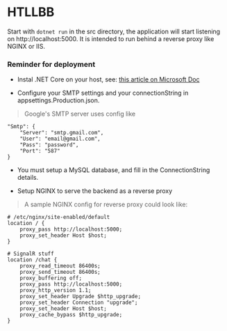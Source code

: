 # HTLLBB


Start with `dotnet run` in the src directory, the application will start listening on http://localhost:5000. It is intended to run behind a reverse proxy like NGINX or IIS.

### Reminder for deployment

- Instal .NET Core on your host, see: [this article on Microsoft Doc](https://docs.microsoft.com/en-us/dotnet/core/linux-prerequisites?tabs=netcore2x)

- Configure your SMTP settings and your connectionString in appsettings.Production.json.

>Google's SMTP server uses config like

```
"Smtp": {
	"Server": "smtp.gmail.com",
	"User": "email@gmail.com",
	"Pass": "password",
	"Port": "587"
}
```

- You must setup a MySQL database, and fill in the ConnectionString details.

- Setup NGINX to serve the backend as a reverse proxy

>A sample NGINX config for reverse proxy could look like:

```
# /etc/nginx/site-enabled/default
location / {
    proxy_pass http://localhost:5000;
    proxy_set_header Host $host;
}

# SignalR stuff
location /chat {
    proxy_read_timeout 86400s;
    proxy_send_timeout 86400s;
    proxy_buffering off;
    proxy_pass http://localhost:5000;
    proxy_http_version 1.1;
    proxy_set_header Upgrade $http_upgrade;
    proxy_set_header Connection "upgrade";
    proxy_set_header Host $host;
    proxy_cache_bypass $http_upgrade;
}  
```
